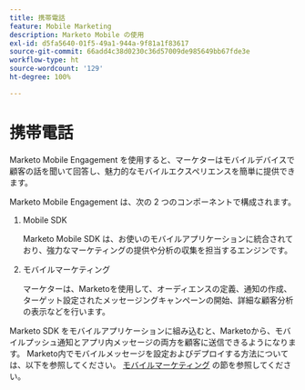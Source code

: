 ```yaml
---
title: 携帯電話
feature: Mobile Marketing
description: Marketo Mobile の使用
exl-id: d5fa5640-01f5-49a1-944a-9f81a1f83617
source-git-commit: 66add4c38d0230c36d57009de985649bb67fde3e
workflow-type: ht
source-wordcount: '129'
ht-degree: 100%

---
```


# 携帯電話

Marketo Mobile Engagement を使用すると、マーケターはモバイルデバイスで顧客の話を聞いて回答し、魅力的なモバイルエクスペリエンスを簡単に提供できます。

Marketo Mobile Engagement は、次の 2 つのコンポーネントで構成されます。

1. Mobile SDK

   Marketo Mobile SDK は、お使いのモバイルアプリケーションに統合されており、強力なマーケティングの提供や分析の収集を担当するエンジンです。

1. モバイルマーケティング

   マーケターは、Marketoを使用して、オーディエンスの定義、通知の作成、ターゲット設定されたメッセージングキャンペーンの開始、詳細な顧客分析の表示などを行います。

Marketo SDK をモバイルアプリケーションに組み込むと、Marketoから、モバイルプッシュ通知とアプリ内メッセージの両方を顧客に送信できるようになります。 Marketo内でモバイルメッセージを設定およびデプロイする方法については、以下を参照してください。 [モバイルマーケティング](https://experienceleague.adobe.com/ja/docs/marketo/using/product-docs/mobile-marketing/admin/add-a-mobile-app) の節を参照してください。
